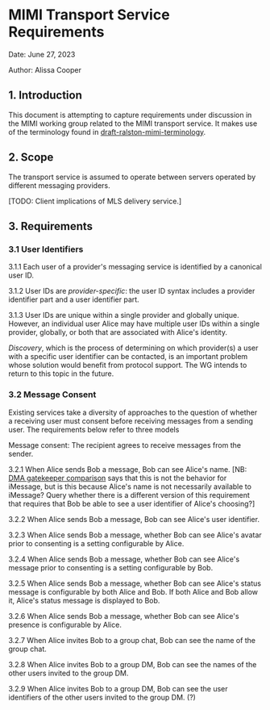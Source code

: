 # MIMI Transport Service Requirements

Date: June 27, 2023

Author: Alissa Cooper

## 1.  Introduction

This document is attempting to capture requirements under discussion in the MIMI working group related to the MIMI transport service. It makes use of the terminology found in [draft-ralston-mimi-terminology](https://turt2live.github.io/ietf-mimi-terminology/draft-ralston-mimi-terminology.html).

## 2.  Scope

The transport service is assumed to operate between servers operated by different messaging providers.

[TODO: Client implications of MLS delivery service.]

## 3.  Requirements

### 3.1  User Identifiers

3.1.1  Each user of a provider's messaging service is identified by a canonical user ID.

3.1.2  User IDs are _provider-specific_: the user ID syntax includes a provider identifier part and a user identifier part.

3.1.3  User IDs are unique within a single provider and globally unique. However, an individual user Alice may have multiple user IDs within a single provider, globally, or both that are associated with Alice's identity.

_Discovery_, which is the process of determining on which provider(s) a user with a specific user identifier can be contacted, is an important problem whose solution would benefit from protocol support. The WG intends to return to this topic in the future.

### 3.2 Message Consent

Existing services take a diversity of approaches to the question of whether a receiving user must consent before receiving messages from a sending user. The requirements below refer to three models

Message consent: The recipient agrees to receive messages from the sender.

3.2.1  When Alice sends Bob a message, Bob can see Alice's name. [NB: [DMA gatekeeper comparison](https://docs.google.com/spreadsheets/d/1FiR4yhU5BpLtoeFFda5ORr86qwT33fYZowY_bWDlPas/edit#gid=1412633047) says that this is not the behavior for iMessage, but is this because Alice's name is not necessarily available to iMessage? Query whether there is a different version of this requirement that requires that Bob be able to see a user identifier of Alice's choosing?]

3.2.2  When Alice sends Bob a message, Bob can see Alice's user identifier.

3.2.3  When Alice sends Bob a message, whether Bob can see Alice's avatar prior to consenting is a setting configurable by Alice.

3.2.4  When Alice sends Bob a message, whether Bob can see Alice's message prior to consenting is a setting configurable by Bob.

3.2.5  When Alice sends Bob a message, whether Bob can see Alice's status message is configurable by both Alice and Bob. If both Alice and Bob allow it, Alice's status message is displayed to Bob.

3.2.6  When Alice sends Bob a message, whether Bob can see Alice's presence is configurable by Alice.

3.2.7  When Alice invites Bob to a group chat, Bob can see the name of the group chat.

3.2.8  When Alice invites Bob to a group DM, Bob can see the names of the other users invited to the group DM.

3.2.9  When Alice invites Bob to a group DM, Bob can see the user identifiers of the other users invited to the group DM. (?)

